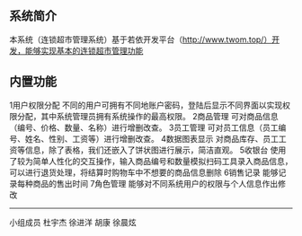 ## 系统简介
本系统（连锁超市管理系统）基于若依开发平台（http://www.twom.top/）开发，能够实现基本的连锁超市管理功能
## 内置功能

1用户权限分配 不同的用户可拥有不同地账户密码，登陆后显示不同界面以实现权限分配，其中系统管理员拥有系统操作的最高权限。
2商品管理 可对商品信息（编号、价格、数量、名称）进行增删改查。
3员工管理 可对员工信息（员工编号、姓名、性别、工资等）进行增删改查。
4数据图表显示 对商品库存、员工工资等信息，除了表格，我们还嵌入了饼状图进行展示，简洁直观。
5收银台 使用了较为简单人性化的交互操作，输入商品编号和数量模拟扫码工具录入商品信息，可以进行退货处理，将结算时购物车中不想要的商品信息删除
6销售记录 能够记录每种商品的售出时间
7角色管理 能够对不同系统用户的权限与个人信息作出修改

-----------------
小组成员 杜宇杰 徐进洋 胡康 徐晨炫 
